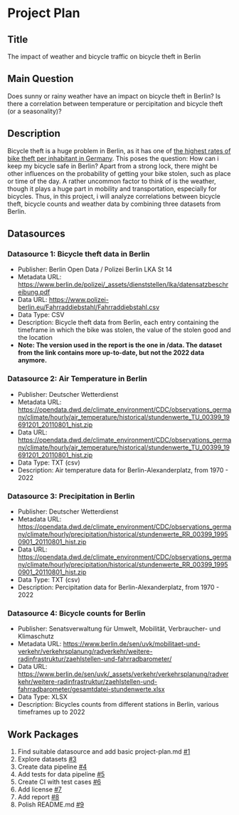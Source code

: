 # Project Plan

## Title
<!-- Give your project a short title. -->
The impact of weather and bicycle traffic on bicycle theft in Berlin

## Main Question

<!-- Think about one main question you want to answer based on the data. -->
Does sunny or rainy weather have an impact on bicycle theft in Berlin? Is there a correlation between temperature or percipitation and bicycle theft (or a seasonality)? 

## Description

<!-- Describe your data science project in max. 200 words. Consider writing about why and how you attempt it. -->
Bicycle theft is a huge problem in Berlin, as it has one of [the highest rates of bike theft per inhabitant in Germany](https://www.wsm.eu/en/knowledge/bicycle-theft-in-germany/). This poses the question: How can i keep my bicycle safe in Berlin? Apart from a strong lock, there might be other influences on the probability of getting your bike stolen, such as place or time of the day. A rather uncommon factor to think of is the weather, though it plays a huge part in mobility and transportation, especially for bicycles. Thus, in this project, i will analyze correlations between bicycle theft, bicycle counts and weather data by combining three datasets from Berlin.

## Datasources

<!-- Describe each datasources you plan to use in a section. Use the prefic "DatasourceX" where X is the id of the datasource. -->

### Datasource 1: Bicycle theft data in Berlin 
* Publisher: Berlin Open Data / Polizei Berlin LKA St 14
* Metadata URL: https://www.berlin.de/polizei/_assets/dienststellen/lka/datensatzbeschreibung.pdf 
* Data URL: https://www.polizei-berlin.eu/Fahrraddiebstahl/Fahrraddiebstahl.csv 
* Data Type: CSV
* Description: Bicycle theft data from Berlin, each entry containing the timeframe in which the bike was stolen, the value of the stolen good and the location
* **Note: The version used in the report is the one in /data. The dataset from the link contains more up-to-date, but not the 2022 data anymore.**


### Datasource 2: Air Temperature in Berlin
* Publisher: Deutscher Wetterdienst
* Metadata URL: https://opendata.dwd.de/climate_environment/CDC/observations_germany/climate/hourly/air_temperature/historical/stundenwerte_TU_00399_19691201_20110801_hist.zip
* Data URL: https://opendata.dwd.de/climate_environment/CDC/observations_germany/climate/hourly/air_temperature/historical/stundenwerte_TU_00399_19691201_20110801_hist.zip
* Data Type: TXT (csv)
* Description: Air temperature data for Berlin-Alexanderplatz, from 1970 - 2022

### Datasource 3: Precipitation in Berlin
* Publisher: Deutscher Wetterdienst
* Metadata URL: https://opendata.dwd.de/climate_environment/CDC/observations_germany/climate/hourly/precipitation/historical/stundenwerte_RR_00399_19950901_20110801_hist.zip
* Data URL: https://opendata.dwd.de/climate_environment/CDC/observations_germany/climate/hourly/precipitation/historical/stundenwerte_RR_00399_19950901_20110801_hist.zip
* Data Type: TXT (csv)
* Description: Percipitation data for Berlin-Alexanderplatz, from 1970 - 2022

### Datasource 4: Bicycle counts for Berlin
* Publisher: Senatsverwaltung für Umwelt, Mobilität, Verbraucher- und Klimaschutz
* Metadata URL: https://www.berlin.de/sen/uvk/mobilitaet-und-verkehr/verkehrsplanung/radverkehr/weitere-radinfrastruktur/zaehlstellen-und-fahrradbarometer/
* Data URL: https://www.berlin.de/sen/uvk/_assets/verkehr/verkehrsplanung/radverkehr/weitere-radinfrastruktur/zaehlstellen-und-fahrradbarometer/gesamtdatei-stundenwerte.xlsx
* Data Type: XLSX
* Description: Bicycles counts from different stations in Berlin, various timeframes up to 2022


## Work Packages

<!-- List of work packages ordered sequentially, each pointing to an issue with more details. -->

1. Find suitable datasource and add basic project-plan.md [#1](https://github.com/luca-dot-sh/made-project/issues/1)
2. Explore datasets [#3](https://github.com/luca-dot-sh/made-project/issues/3)
3. Create data pipeline [#4](https://github.com/luca-dot-sh/made-project/issues/4)
4. Add tests for data pipeline [#5](https://github.com/luca-dot-sh/made-project/issues/5)
5. Create CI with test cases [#6](https://github.com/luca-dot-sh/made-project/issues/6)
6. Add license [#7](https://github.com/luca-dot-sh/made-project/issues/7)
7. Add report [#8](https://github.com/luca-dot-sh/made-project/issues/8)
8. Polish README.md [#9](https://github.com/luca-dot-sh/made-project/issues/9)